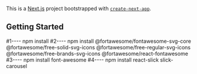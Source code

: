 This is a [Next.js](https://nextjs.org/) project bootstrapped with [`create-next-app`](https://github.com/vercel/next.js/tree/canary/packages/create-next-app).

## Getting Started

#1---- npm install
#2---- npm install @fortawesome/fontawesome-svg-core @fortawesome/free-solid-svg-icons @fortawesome/free-regular-svg-icons @fortawesome/free-brands-svg-icons @fortawesome/react-fontawesome
#3---- npm install font-awesome
#4---- npm install react-slick slick-carousel
